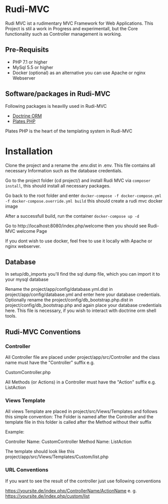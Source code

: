 # Rudi-MVC

Rudi MVC ist a rudimentary MVC Framework for Web Applications. This Project is stil a work in Progress and experimentall, but the Core functionality such as Controller management
is working.

## Pre-Requisits

- PHP 7.1 or higher
- MySql 5.5 or higher
- Docker (optional) as an alternative you can use Apache or nginx Webserver

## Software/packages in Rudi-MVC

Following packages is heavilly used in Rudi-MVC
- [Doctrine ORM](https://www.doctrine-project.org/)
- [Plates PHP](https://platesphp.com/)

Plates PHP is the heart of the templating system in Rudi-MVC

# Installation

Clone the project and a rename the .env.dist in .env. This file contains all necessary Information such as the database credentials.

Go to the project folder (cd project/) and install Rudi MVC via ```composer install```, this should install all necessary packages.

Go back to the root folder and enter ```docker-compose -f docker-compose.yml -f docker-compose.override.yml build``` this should create a rudi mvc docker image

After a successfull build, run the container ```docker-compose up -d```

Go to http://localhost:8080/index.php/welcome then you should see Rudi-MVC welcome Page

If you dont wish to use docker, feel free to use it locally with Apache or nginx webserver.

## Database

In setup/db_imports you'll find the sql dump file, which you can import it to your mysql database

Rename the project/app/config/database.yml.dist in project/app/config/database.yml and enter here your database credentials. 
Optionally rename the project/config/db_bootstrap.php.dist in project/config/db_bootstrap.php and again place your database credentials here.
This file is necessary, if you wish to interact with doctrine orm shell tools.

## Rudi-MVC Conventions

### Controller

All Controller file are placed under project/app/src/Controller and the class name must have the "Controller" suffix e.g. 

CustomController.php

All Methods (or Actions) in a Controller must have the "Action" suffix e.g. ListAction

### Views Template

All views Template are placed in project/src/Views/Templates and follows this simple convention:
The Folder is named after the Controller and the template file in this folder is called after the Method without their suffix  

Example:

Controller Name: CustomController
Method Name: ListAction

The template should look like this
project/app/src/Views/Templates/Custom/list.php

### URL Conventions

If you want to see the result of the controller just use following conventions

https://yoursite.de/index.php/ControllerName/ActionName e. g. https://yoursite.de/index.php/custom/list 

